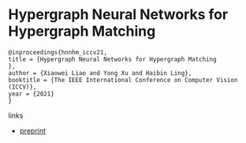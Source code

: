 # Hypergraph Neural Networks for Hypergraph Matching

```
@inproceedings{hnnhm_iccv21,
title = {Hypergraph Neural Networks for Hypergraph Matching
},
author = {Xiaowei Liao and Yong Xu and Haibin Ling},
booktitle = {The IEEE International Conference on Computer Vision (ICCV)},
year = {2021}
}
```

links
- [preprint](https://www3.cs.stonybrook.edu/~hling/publication/HNN-HM-21.pdf)
